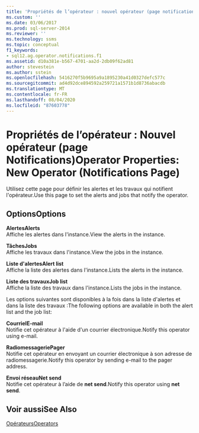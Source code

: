 ```yaml
---
title: 'Propriétés de l’opérateur : nouvel opérateur (page notifications) | Microsoft Docs'
ms.custom: ''
ms.date: 03/06/2017
ms.prod: sql-server-2014
ms.reviewer: ''
ms.technology: ssms
ms.topic: conceptual
f1_keywords:
- sql12.ag.operator.notifications.f1
ms.assetid: d10a381e-b567-4701-aa2d-2db09f62ad81
author: stevestein
ms.author: sstein
ms.openlocfilehash: 5416270f5b9695a9a1895230a41d0327defc577c
ms.sourcegitcommit: ad4d92dce894592a259721a1571b1d8736abacdb
ms.translationtype: MT
ms.contentlocale: fr-FR
ms.lasthandoff: 08/04/2020
ms.locfileid: "87603778"
---
```

# <a name="operator-properties-new-operator-notifications-page"></a><span data-ttu-id="5d085-102">Propriétés de l’opérateur : Nouvel opérateur (page Notifications)</span><span class="sxs-lookup"><span data-stu-id="5d085-102">Operator Properties: New Operator (Notifications Page)</span></span>
  <span data-ttu-id="5d085-103">Utilisez cette page pour définir les alertes et les travaux qui notifient l'opérateur.</span><span class="sxs-lookup"><span data-stu-id="5d085-103">Use this page to set the alerts and jobs that notify the operator.</span></span>  
  
## <a name="options"></a><span data-ttu-id="5d085-104">Options</span><span class="sxs-lookup"><span data-stu-id="5d085-104">Options</span></span>  
 <span data-ttu-id="5d085-105">**Alertes**</span><span class="sxs-lookup"><span data-stu-id="5d085-105">**Alerts**</span></span>  
 <span data-ttu-id="5d085-106">Affiche les alertes dans l'instance.</span><span class="sxs-lookup"><span data-stu-id="5d085-106">View the alerts in the instance.</span></span>  
  
 <span data-ttu-id="5d085-107">**Tâches**</span><span class="sxs-lookup"><span data-stu-id="5d085-107">**Jobs**</span></span>  
 <span data-ttu-id="5d085-108">Affiche les travaux dans l'instance.</span><span class="sxs-lookup"><span data-stu-id="5d085-108">View the jobs in the instance.</span></span>  
  
 <span data-ttu-id="5d085-109">**Liste d'alertes**</span><span class="sxs-lookup"><span data-stu-id="5d085-109">**Alert list**</span></span>  
 <span data-ttu-id="5d085-110">Affiche la liste des alertes dans l'instance.</span><span class="sxs-lookup"><span data-stu-id="5d085-110">Lists the alerts in the instance.</span></span>  
  
 <span data-ttu-id="5d085-111">**Liste des travaux**</span><span class="sxs-lookup"><span data-stu-id="5d085-111">**Job list**</span></span>  
 <span data-ttu-id="5d085-112">Affiche la liste des travaux dans l'instance.</span><span class="sxs-lookup"><span data-stu-id="5d085-112">Lists the jobs in the instance.</span></span>  
  
 <span data-ttu-id="5d085-113">Les options suivantes sont disponibles à la fois dans la liste d'alertes et dans la liste des travaux :</span><span class="sxs-lookup"><span data-stu-id="5d085-113">The following options are available in both the alert list and the job list:</span></span>  
  
 <span data-ttu-id="5d085-114">**Courriel**</span><span class="sxs-lookup"><span data-stu-id="5d085-114">**E-mail**</span></span>  
 <span data-ttu-id="5d085-115">Notifie cet opérateur à l'aide d'un courrier électronique.</span><span class="sxs-lookup"><span data-stu-id="5d085-115">Notify this operator using e-mail.</span></span>  
  
 <span data-ttu-id="5d085-116">**Radiomessagerie**</span><span class="sxs-lookup"><span data-stu-id="5d085-116">**Pager**</span></span>  
 <span data-ttu-id="5d085-117">Notifie cet opérateur en envoyant un courrier électronique à son adresse de radiomessagerie.</span><span class="sxs-lookup"><span data-stu-id="5d085-117">Notify this operator by sending e-mail to the pager address.</span></span>  
  
 <span data-ttu-id="5d085-118">**Envoi réseau**</span><span class="sxs-lookup"><span data-stu-id="5d085-118">**Net send**</span></span>  
 <span data-ttu-id="5d085-119">Notifie cet opérateur à l’aide de **net send**.</span><span class="sxs-lookup"><span data-stu-id="5d085-119">Notify this operator using **net send**.</span></span>  
  
## <a name="see-also"></a><span data-ttu-id="5d085-120">Voir aussi</span><span class="sxs-lookup"><span data-stu-id="5d085-120">See Also</span></span>  
 [<span data-ttu-id="5d085-121">Opérateurs</span><span class="sxs-lookup"><span data-stu-id="5d085-121">Operators</span></span>](operators.md)  
  
  

